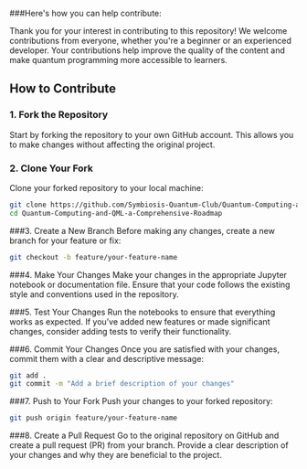 ###Here's how you can help contribute:

Thank you for your interest in contributing to this repository! We welcome contributions from everyone, whether you're a beginner or an experienced developer. Your contributions help improve the quality of the content and make quantum programming more accessible to learners.

## How to Contribute

### 1. Fork the Repository
Start by forking the repository to your own GitHub account. This allows you to make changes without affecting the original project.

### 2. Clone Your Fork
Clone your forked repository to your local machine:
```bash
git clone https://github.com/Symbiosis-Quantum-Club/Quantum-Computing-and-QML-a-Comprehensive-Roadmap
cd Quantum-Computing-and-QML-a-Comprehensive-Roadmap
```
###3. Create a New Branch
Before making any changes, create a new branch for your feature or fix:
```bash
git checkout -b feature/your-feature-name
```

###4. Make Your Changes
Make your changes in the appropriate Jupyter notebook or documentation file. Ensure that your code follows the existing style and conventions used in the repository.

###5. Test Your Changes
Run the notebooks to ensure that everything works as expected. If you’ve added new features or made significant changes, consider adding tests to verify their functionality.

###6. Commit Your Changes
Once you are satisfied with your changes, commit them with a clear and descriptive message:
```bash
git add .
git commit -m "Add a brief description of your changes"
```

###7. Push to Your Fork
Push your changes to your forked repository:

```bash
git push origin feature/your-feature-name
```

###8. Create a Pull Request
Go to the original repository on GitHub and create a pull request (PR) from your branch. Provide a clear description of your changes and why they are beneficial to the project.
